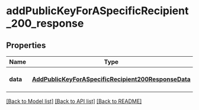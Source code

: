 # addPublicKeyForASpecificRecipient_200_response

## Properties
Name | Type | Description | Notes
------------ | ------------- | ------------- | -------------
**data** | [**AddPublicKeyForASpecificRecipient200ResponseData**](AddPublicKeyForASpecificRecipient200ResponseData.md) |  | [optional] [default to null]

[[Back to Model list]](../README.md#documentation-for-models) [[Back to API list]](../README.md#documentation-for-api-endpoints) [[Back to README]](../README.md)


